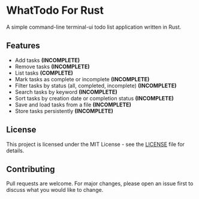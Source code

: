 # WhatTodo For Rust

A simple command-line terminal-ui todo list application written in Rust.

## Features

- Add tasks **(INCOMPLETE)**
- Remove tasks **(INCOMPLETE)**
- List tasks **(COMPLETE)**
- Mark tasks as complete or incomplete **(INCOMPLETE)**
- Filter tasks by status (all, completed, incomplete) **(INCOMPLETE)**
- Search tasks by keyword **(INCOMPLETE)**
- Sort tasks by creation date or completion status **(INCOMPLETE)**
- Save and load tasks from a file **(INCOMPLETE)**
- Store tasks persistently **(INCOMPLETE)**


## License

This project is licensed under the MIT License - see the [LICENSE](LICENSE) file for details.

## Contributing

Pull requests are welcome. For major changes, please open an issue first to discuss what you would like to change.